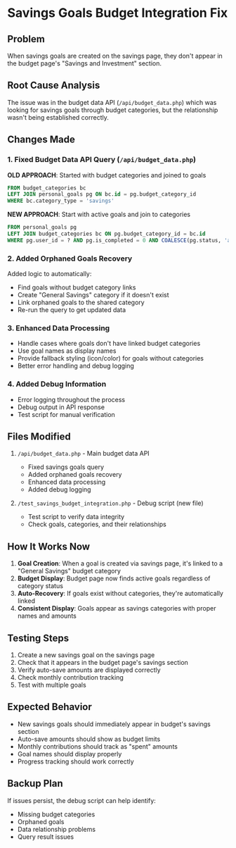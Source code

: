 # Savings Goals Budget Integration Fix

## Problem
When savings goals are created on the savings page, they don't appear in the budget page's "Savings and Investment" section.

## Root Cause Analysis
The issue was in the budget data API (`/api/budget_data.php`) which was looking for savings goals through budget categories, but the relationship wasn't being established correctly.

## Changes Made

### 1. Fixed Budget Data API Query (`/api/budget_data.php`)

**OLD APPROACH**: Started with budget categories and joined to goals
```sql
FROM budget_categories bc
LEFT JOIN personal_goals pg ON bc.id = pg.budget_category_id
WHERE bc.category_type = 'savings'
```

**NEW APPROACH**: Start with active goals and join to categories
```sql
FROM personal_goals pg
LEFT JOIN budget_categories bc ON pg.budget_category_id = bc.id
WHERE pg.user_id = ? AND pg.is_completed = 0 AND COALESCE(pg.status, 'active') = 'active'
```

### 2. Added Orphaned Goals Recovery
Added logic to automatically:
- Find goals without budget category links
- Create "General Savings" category if it doesn't exist
- Link orphaned goals to the shared category
- Re-run the query to get updated data

### 3. Enhanced Data Processing
- Handle cases where goals don't have linked budget categories
- Use goal names as display names
- Provide fallback styling (icon/color) for goals without categories
- Better error handling and debug logging

### 4. Added Debug Information
- Error logging throughout the process
- Debug output in API response
- Test script for manual verification

## Files Modified

1. `/api/budget_data.php` - Main budget data API
   - Fixed savings goals query
   - Added orphaned goals recovery
   - Enhanced data processing
   - Added debug logging

2. `/test_savings_budget_integration.php` - Debug script (new file)
   - Test script to verify data integrity
   - Check goals, categories, and their relationships

## How It Works Now

1. **Goal Creation**: When a goal is created via savings page, it's linked to a "General Savings" budget category
2. **Budget Display**: Budget page now finds active goals regardless of category status
3. **Auto-Recovery**: If goals exist without categories, they're automatically linked
4. **Consistent Display**: Goals appear as savings categories with proper names and amounts

## Testing Steps

1. Create a new savings goal on the savings page
2. Check that it appears in the budget page's savings section
3. Verify auto-save amounts are displayed correctly
4. Check monthly contribution tracking
5. Test with multiple goals

## Expected Behavior

- New savings goals should immediately appear in budget's savings section
- Auto-save amounts should show as budget limits
- Monthly contributions should track as "spent" amounts
- Goal names should display properly
- Progress tracking should work correctly

## Backup Plan

If issues persist, the debug script can help identify:
- Missing budget categories
- Orphaned goals
- Data relationship problems
- Query result issues
